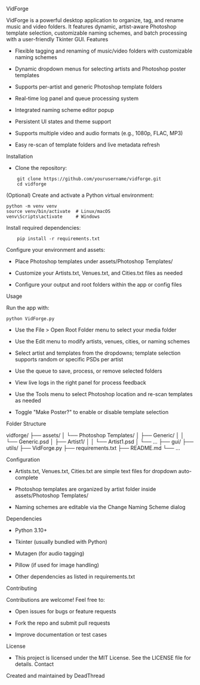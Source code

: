 VidForge

VidForge is a powerful desktop application to organize, tag, and rename music and video folders. It features dynamic, artist-aware Photoshop template selection, customizable naming schemes, and batch processing with a user-friendly Tkinter GUI.
Features

- Flexible tagging and renaming of music/video folders with customizable naming schemes

- Dynamic dropdown menus for selecting artists and Photoshop poster templates

- Supports per-artist and generic Photoshop template folders

- Real-time log panel and queue processing system

- Integrated naming scheme editor popup

- Persistent UI states and theme support

- Supports multiple video and audio formats (e.g., 1080p, FLAC, MP3)

- Easy re-scan of template folders and live metadata refresh

Installation

- Clone the repository:
```
    git clone https://github.com/yourusername/vidforge.git
    cd vidforge
```
(Optional) Create and activate a Python virtual environment:
```
python -m venv venv
source venv/bin/activate  # Linux/macOS
venv\Scripts\activate     # Windows
```
Install required dependencies:
```
    pip install -r requirements.txt
```
Configure your environment and assets:

- Place Photoshop templates under assets/Photoshop Templates/
  
- Customize your Artists.txt, Venues.txt, and Cities.txt files as needed
  
- Configure your output and root folders within the app or config files

Usage

Run the app with:
```
python VidForge.py
```
- Use the File > Open Root Folder menu to select your media folder

- Use the Edit menu to modify artists, venues, cities, or naming schemes

- Select artist and templates from the dropdowns; template selection supports random or specific PSDs per artist

- Use the queue to save, process, or remove selected folders

-  View live logs in the right panel for process feedback

- Use the Tools menu to select Photoshop location and re-scan templates as needed

- Toggle "Make Poster?" to enable or disable template selection

Folder Structure

vidforge/
├── assets/
│   └── Photoshop Templates/
│       ├── Generic/
│       │   └── Generic.psd
│       ├── Artist1/
│       │   └── Artist1.psd
│       └── ...
├── gui/
├── utils/
├── VidForge.py
├── requirements.txt
├── README.md
└── ...

Configuration

- Artists.txt, Venues.txt, Cities.txt are simple text files for dropdown auto-complete

- Photoshop templates are organized by artist folder inside assets/Photoshop Templates/

- Naming schemes are editable via the Change Naming Scheme dialog

Dependencies

- Python 3.10+

- Tkinter (usually bundled with Python)

- Mutagen (for audio tagging)

- Pillow (if used for image handling)

- Other dependencies as listed in requirements.txt

Contributing

Contributions are welcome! Feel free to:

- Open issues for bugs or feature requests

- Fork the repo and submit pull requests

- Improve documentation or test cases

License

- This project is licensed under the MIT License. See the LICENSE file for details.
Contact

Created and maintained by DeadThread
